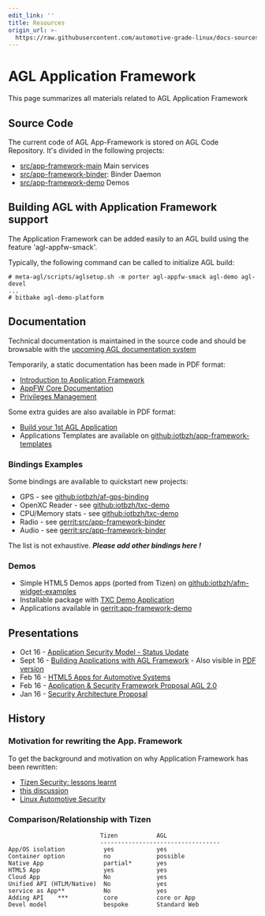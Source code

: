 ```yaml
---
edit_link: ''
title: Resources
origin_url: >-
  https://raw.githubusercontent.com/automotive-grade-linux/docs-sources/icefish/docs/app-framework/index.md
---
```


<!-- WARNING: This file is generated by fetch_docs.js using /home/boron/Documents/AGL/docs-webtemplate/site/_data/tocs/apis_services/icefish/app-framework-developer-guides-app-framework-book.yml -->

# AGL Application Framework

This page summarizes all materials related to AGL Application Framework

## Source Code

The current code of AGL App-Framework is stored on AGL Code Repository. It's divided in the following projects:

* [src/app-framework-main](https://gerrit.automotivelinux.org/gerrit/gitweb?p=src%2Fapp-framework-main.git;a=summary) Main services
* [src/app-framework-binder](https://gerrit.automotivelinux.org/gerrit/gitweb?p=src%2Fapp-framework-binder.git;a=summary): Binder Daemon
* [src/app-framework-demo](https://gerrit.automotivelinux.org/gerrit/gitweb?p=src%2Fapp-framework-demo.git;a=summary) Demos

## Building AGL with Application Framework support

The Application Framework can be added easily to an AGL build using the feature 'agl-appfw-smack'.

Typically, the following command can be called to initialize AGL build:

    # meta-agl/scripts/aglsetup.sh -m porter agl-appfw-smack agl-demo agl-devel
    ...
    # bitbake agl-demo-platform

## Documentation

Technical documentation is maintained in the source code and should be browsable with the [upcoming AGL documentation system](https://github.com/automotive-grade-linux/docs-agl)

Temporarily, a static documentation has been made in PDF format:

* [Introduction to Application Framework](http://iot.bzh/download/public/2016/appfw/01_Introduction-to-AppFW-for-AGL-1.0.pdf)
* [AppFW Core Documentation](http://iot.bzh/download/public/2016/appfw/02_Documentation-AppFW-Core-2.0.pdf)
* [Privileges Management](http://iot.bzh/download/public/2016/appfw/03-AGL-AppFW-Privileges-Management.pdf)

Some extra guides are also available in PDF format:

* [Build your 1st AGL Application](http://iot.bzh/download/public/2016/sdk/AGL-Devkit-Build-your-1st-AGL-Application.pdf)
* Applications Templates are available on [github:iotbzh/app-framework-templates](https://github.com/iotbzh/app-framework-templates)

### Bindings Examples

Some bindings are  available to quickstart new projects:

* GPS - see [github:iotbzh/af-gps-binding](https://github.com/iotbzh/af-gps-binding/blob/master/src/af-gps-binding.c)
* OpenXC Reader - see [github:iotbzh/txc-demo](https://github.com/iotbzh/txc-demo/blob/master/binding/txc-binding.c)
* CPU/Memory stats - see [github:iotbzh/txc-demo](https://github.com/iotbzh/txc-demo/blob/master/binding/stat-binding.c)
* Radio - see [gerrit:src/app-framework-binder](https://gerrit.automotivelinux.org/gerrit/gitweb?p=src/app-framework-binder.git;a=tree;f=bindings/radio;hb=master)
* Audio - see [gerrit:src/app-framework-binder](https://gerrit.automotivelinux.org/gerrit/gitweb?p=src/app-framework-binder.git;a=tree;f=bindings/audio;hb=master)

The list is not exhaustive. ***Please add other bindings here !***

### Demos

* Simple HTML5 Demos apps (ported from Tizen) on [github:iotbzh/afm-widget-examples](https://github.com/iotbzh/afm-widget-examples)
* Installable package with [TXC Demo Application](http://iot.bzh/download/public/2016/afb-demos/txc-demo_0.1.wgt)
* Applications available in [gerrit:app-framework-demo](https://gerrit.automotivelinux.org/gerrit/gitweb?p=src/app-framework-demo.git;a=summary)

## Presentations

* Oct 16 - [Application Security Model - Status Update](http://iot.bzh/download/public/2016/genivi/CyberSecurity-Genivi-Q42016-Fulup-IoTbzh.pdf)
* Sept 16 - [Building Applications with AGL Framework](http://iot.bzh/download/public/2016/genivi/CyberSecurity-Genivi-Q42016-Fulup-IoTbzh.pdf) - Also visible in [PDF version](http://iot.bzh/download/public/2016/publications/build-agl-application-AMM-Munich-2016.pdf)
* Feb 16 - [HTML5 Apps for Automotive Systems](http://iot.bzh/download/public/2016/publications/HTML5_Applications_for_Automotive_Systems.pdf)
* Feb 16 - [Application & Security Framework Proposal AGL 2.0](http://iot.bzh/download/public/2016/security/Security-Proposal-AGL20-Fulup.pdf)
* Jan 16 - [Security Architecture Proposal](http://iot.bzh/download/public/2016/security/Security-Architecture-AGL20.pdf)

## History

### Motivation for rewriting the App. Framework

To get the background and motivation on why Application Framework has been rewritten:

* [Tizen Security: lessons learnt](http://iot.bzh/download/public/2015/tizen-security-lessons-learnt-initial.pdf)
* [this discussion](https://lists.linuxfoundation.org/pipermail/automotive-discussions/2016-October/002749.html)
* [Linux Automotive Security](http://iot.bzh/download/public/2016/security/Linux-Automotive-Security-v10.pdf)

### Comparison/Relationship with Tizen

                              Tizen           AGL
                              ----------------------------------
    App/OS isolation           yes            yes
    Container option           no             possible
    Native App                 partial*       yes
    HTML5 App                  yes            yes
    Cloud App                  No             yes
    Unified API (HTLM/Native)  No             yes
    service as App**           No             yes
    Adding API    ***          core           core or App
    Devel model                bespoke        Standard Web

